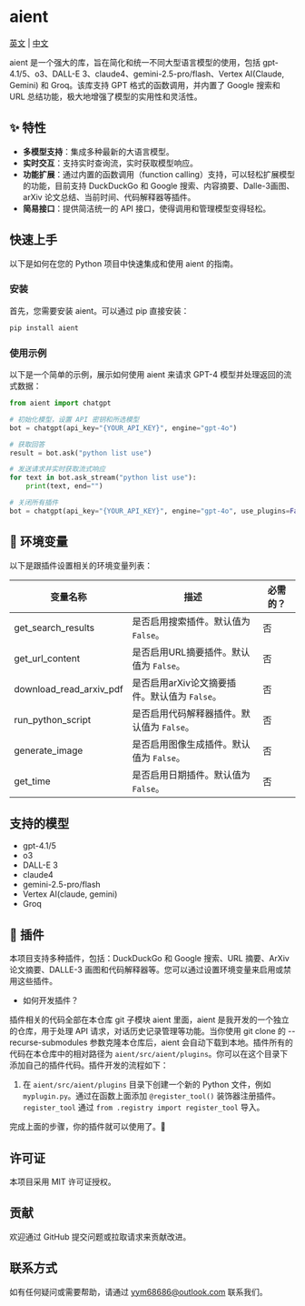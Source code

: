 # aient

[英文](./README.md) | [中文](./README_CN.md)

aient 是一个强大的库，旨在简化和统一不同大型语言模型的使用，包括 gpt-4.1/5、o3、DALL-E 3、claude4、gemini-2.5-pro/flash、Vertex AI(Claude, Gemini) 和 Groq。该库支持 GPT 格式的函数调用，并内置了 Google 搜索和 URL 总结功能，极大地增强了模型的实用性和灵活性。

## ✨ 特性

- **多模型支持**：集成多种最新的大语言模型。
- **实时交互**：支持实时查询流，实时获取模型响应。
- **功能扩展**：通过内置的函数调用（function calling）支持，可以轻松扩展模型的功能，目前支持 DuckDuckGo 和 Google 搜索、内容摘要、Dalle-3画图、arXiv 论文总结、当前时间、代码解释器等插件。
- **简易接口**：提供简洁统一的 API 接口，使得调用和管理模型变得轻松。

## 快速上手

以下是如何在您的 Python 项目中快速集成和使用 aient 的指南。

### 安装

首先，您需要安装 aient。可以通过 pip 直接安装：

```bash
pip install aient
```

### 使用示例

以下是一个简单的示例，展示如何使用 aient 来请求 GPT-4 模型并处理返回的流式数据：

```python
from aient import chatgpt

# 初始化模型，设置 API 密钥和所选模型
bot = chatgpt(api_key="{YOUR_API_KEY}", engine="gpt-4o")

# 获取回答
result = bot.ask("python list use")

# 发送请求并实时获取流式响应
for text in bot.ask_stream("python list use"):
    print(text, end="")

# 关闭所有插件
bot = chatgpt(api_key="{YOUR_API_KEY}", engine="gpt-4o", use_plugins=False)
```

## 🍃 环境变量

以下是跟插件设置相关的环境变量列表：

| 变量名称 | 描述 | 必需的？ |
|---------------|-------------|-----------|
| get_search_results | 是否启用搜索插件。默认值为 `False`。 | 否 |
| get_url_content | 是否启用URL摘要插件。默认值为 `False`。 | 否 |
| download_read_arxiv_pdf | 是否启用arXiv论文摘要插件。默认值为 `False`。 | 否 |
| run_python_script | 是否启用代码解释器插件。默认值为 `False`。 | 否 |
| generate_image | 是否启用图像生成插件。默认值为 `False`。 | 否 |
| get_time | 是否启用日期插件。默认值为 `False`。 | 否 |

## 支持的模型

- gpt-4.1/5
- o3
- DALL-E 3
- claude4
- gemini-2.5-pro/flash
- Vertex AI(claude, gemini)
- Groq

## 🧩 插件

本项目支持多种插件，包括：DuckDuckGo 和 Google 搜索、URL 摘要、ArXiv 论文摘要、DALLE-3 画图和代码解释器等。您可以通过设置环境变量来启用或禁用这些插件。

- 如何开发插件？

插件相关的代码全部在本仓库 git 子模块 aient 里面，aient 是我开发的一个独立的仓库，用于处理 API 请求，对话历史记录管理等功能。当你使用 git clone 的 --recurse-submodules 参数克隆本仓库后，aient 会自动下载到本地。插件所有的代码在本仓库中的相对路径为 `aient/src/aient/plugins`。你可以在这个目录下添加自己的插件代码。插件开发的流程如下：

1. 在 `aient/src/aient/plugins` 目录下创建一个新的 Python 文件，例如 `myplugin.py`。通过在函数上面添加 `@register_tool()` 装饰器注册插件。`register_tool` 通过 `from .registry import register_tool` 导入。

完成上面的步骤，你的插件就可以使用了。🎉

## 许可证

本项目采用 MIT 许可证授权。

## 贡献

欢迎通过 GitHub 提交问题或拉取请求来贡献改进。

## 联系方式

如有任何疑问或需要帮助，请通过 [yym68686@outlook.com](mailto:yym68686@outlook.com) 联系我们。